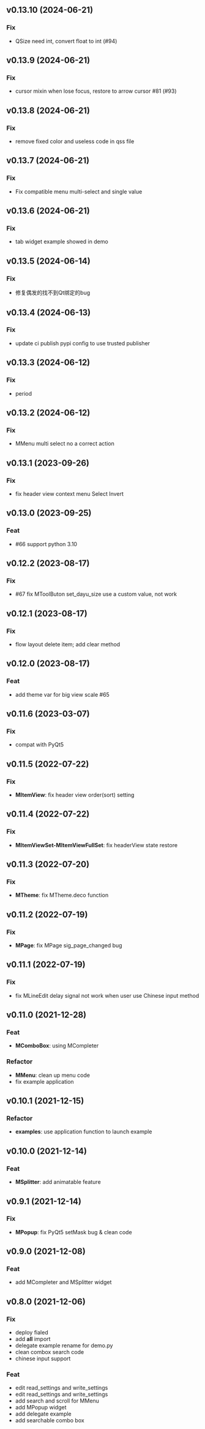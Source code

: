 ## v0.13.10 (2024-06-21)

### Fix

- QSize need int, convert float to int (#94)

## v0.13.9 (2024-06-21)

### Fix

- cursor mixin when lose focus, restore to arrow cursor #81 (#93)

## v0.13.8 (2024-06-21)

### Fix

- remove fixed color and useless code in qss file

## v0.13.7 (2024-06-21)

### Fix

- Fix compatible menu multi-select and single value

## v0.13.6 (2024-06-21)

### Fix

- tab widget example showed in demo

## v0.13.5 (2024-06-14)

### Fix

- 修复偶发的找不到Qt绑定的bug

## v0.13.4 (2024-06-13)

### Fix

- update ci publish pypi config to use trusted publisher

## v0.13.3 (2024-06-12)

### Fix

- period

## v0.13.2 (2024-06-12)

### Fix

- MMenu multi select no a correct action

## v0.13.1 (2023-09-26)

### Fix

- fix header view context menu Select Invert

## v0.13.0 (2023-09-25)

### Feat

- #66 support python 3.10

## v0.12.2 (2023-08-17)

### Fix

- #67 fix MToolButon set_dayu_size use a custom value, not work

## v0.12.1 (2023-08-17)

### Fix

- flow layout delete item; add clear method

## v0.12.0 (2023-08-17)

### Feat

- add theme var for big view scale #65

## v0.11.6 (2023-03-07)

### Fix

- compat with PyQt5

## v0.11.5 (2022-07-22)

### Fix

- **MItemView**: fix header view order(sort) setting

## v0.11.4 (2022-07-22)

### Fix

- **MItemViewSet-MItemViewFullSet**: fix headerView state restore

## v0.11.3 (2022-07-20)

### Fix

- **MTheme**: fix MTheme.deco function

## v0.11.2 (2022-07-19)

### Fix

- **MPage**: fix MPage sig_page_changed bug

## v0.11.1 (2022-07-19)

### Fix

- fix MLineEdit delay signal not work when user use Chinese input method

## v0.11.0 (2021-12-28)

### Feat

- **MComboBox**: using MCompleter

### Refactor

- **MMenu**: clean up menu code
- fix example application

## v0.10.1 (2021-12-15)

### Refactor

- **examples**: use application function to launch example

## v0.10.0 (2021-12-14)

### Feat

- **MSplitter**: add animatable feature

## v0.9.1 (2021-12-14)

### Fix

- **MPopup**: fix PyQt5 setMask bug & clean code

## v0.9.0 (2021-12-08)

### Feat

- add MCompleter and MSplitter widget

## v0.8.0 (2021-12-06)

### Fix

- deploy fialed
- add __all__ import
- delegate example rename for demo.py
- clean combox search code
- chinese input support

### Feat

- edit read_settings and write_settings
- edit read_settings and write_settings
- add search and scroll for MMenu
- add MPopup widget
- add delegate example
- add searchable combo box

